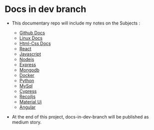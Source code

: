 # Docs in dev branch

- This documentary repo will include my notes on the Subjects :

  - [Github Docs](Githubdocs.md)
  - [Linux Docs](Linuxdocs.md)
  - [Html-Css Docs]()
  - [React]()
  - [Javascript]()
  - [Nodejs]()
  - [Express]()
  - [Mongodb]()
  - [Docker]()
  - [Python]()
  - [MySql]()
  - [Cypress]()
  - [Recoiljs]()
  - [Material Ui]()
  - [Angular]()

- At the end of this project, docs-in-dev-branch will be published as medium story.
